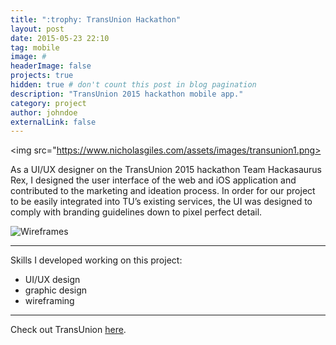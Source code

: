 ```yaml
---
title: ":trophy: TransUnion Hackathon"
layout: post
date: 2015-05-23 22:10
tag: mobile
image: #
headerImage: false
projects: true
hidden: true # don't count this post in blog pagination
description: "TransUnion 2015 hackathon mobile app."
category: project
author: johndoe
externalLink: false
---
```


<img src="https://www.nicholasgiles.com/assets/images/transunion1.png>

<p> As a UI/UX designer on the TransUnion 2015 hackathon Team Hackasaurus Rex, I designed the user interface of the web and iOS application and contributed to the marketing and ideation process. In order for our project to be easily integrated into TU’s existing services, the UI was designed to comply with branding guidelines down to pixel perfect detail. </p>

<img src="http://nicholasgiles.com/assets/images/transunion2.jpg" alt="Wireframes">

---

Skills I developed working on this project:

<ul class="skill-list">
	<li>UI/UX design</li>
	<li>graphic design</li>
	<li>wireframing</li>
</ul>

---

Check out TransUnion [here](www.transunion.com).
